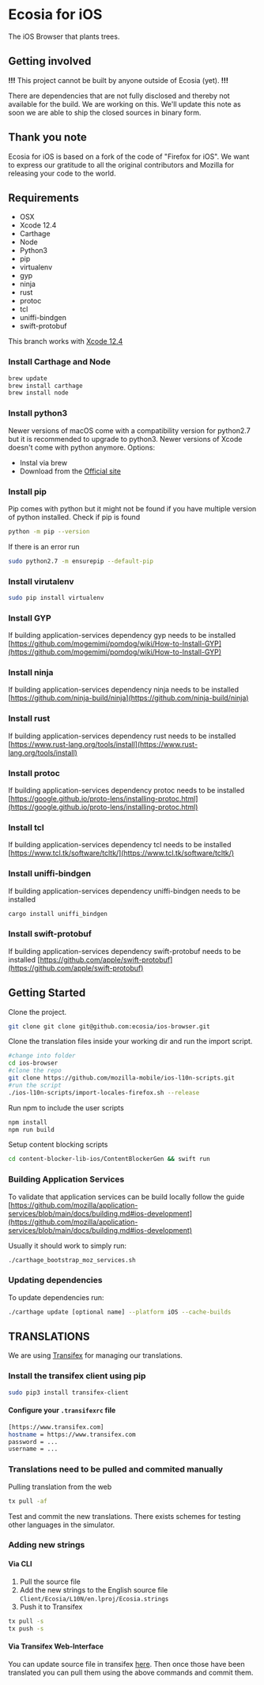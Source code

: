 # Ecosia for iOS

The iOS Browser that plants trees.

## Getting involved

**!!!** This project cannot be built by anyone outside of Ecosia (yet). **!!!**

There are dependencies that are not fully disclosed and thereby not available for the build. We are working on this. We'll update this note as soon we are able to ship the closed sources in binary form.

## Thank you note

Ecosia for iOS is based on a fork of the code of "Firefox for iOS". We want to express our gratitude to all the original contributors and Mozilla for releasing your code to the world.

## Requirements

- OSX
- Xcode 12.4
- Carthage
- Node
- Python3
- pip
- virtualenv
- gyp
- ninja
- rust
- protoc
- tcl
- uniffi-bindgen
- swift-protobuf

This branch works with [Xcode 12.4](https://developer.apple.com/download/more/?=xcode)

### Install Carthage and Node

```bash
brew update
brew install carthage
brew install node
```

### Install python3

Newer versions of macOS come with a compatibility version for python2.7 but it is recommended to upgrade to python3.
Newer versions of Xcode doesn't come with python anymore.
Options:

- Instal via brew
- Download from the [Official site](https://www.python.org/downloads/)

### Install pip

Pip comes with python but it might not be found if you have multiple version of python installed.
Check if pip is found

```bash
python -m pip --version
```

If there is an error run

```bash
sudo python2.7 -m ensurepip --default-pip
```

### Install virutalenv

```bash
sudo pip install virtualenv
```

### Install GYP

If building application-services dependency gyp needs to be installed [https://github.com/mogemimi/pomdog/wiki/How-to-Install-GYP](https://github.com/mogemimi/pomdog/wiki/How-to-Install-GYP)

### Install ninja

If building application-services dependency ninja needs to be installed [https://github.com/ninja-build/ninja](https://github.com/ninja-build/ninja)

### Install rust

If building application-services dependency rust needs to be installed [https://www.rust-lang.org/tools/install](https://www.rust-lang.org/tools/install)

### Install protoc

If building application-services dependency protoc needs to be installed [https://google.github.io/proto-lens/installing-protoc.html](https://google.github.io/proto-lens/installing-protoc.html)

### Install tcl

If building application-services dependency tcl needs to be installed [https://www.tcl.tk/software/tcltk/](https://www.tcl.tk/software/tcltk/)

### Install uniffi-bindgen

If building application-services dependency uniffi-bindgen needs to be installed

```bash
cargo install uniffi_bindgen
```

### Install swift-protobuf

If building application-services dependency swift-protobuf needs to be installed [https://github.com/apple/swift-protobuf](https://github.com/apple/swift-protobuf)

## Getting Started

Clone the project.

```bash
git clone git clone git@github.com:ecosia/ios-browser.git
```

Clone the translation files inside your working dir and run the import script.

```bash
#change into folder
cd ios-browser
#clone the repo
git clone https://github.com/mozilla-mobile/ios-l10n-scripts.git
#run the script
./ios-l10n-scripts/import-locales-firefox.sh --release
```

Run npm to include the user scripts

```bash
npm install
npm run build
```

Setup content blocking scripts

```bash
cd content-blocker-lib-ios/ContentBlockerGen && swift run
```

### Building Application Services

To validate that application services can be build locally follow the guide [https://github.com/mozilla/application-services/blob/main/docs/building.md#ios-development](https://github.com/mozilla/application-services/blob/main/docs/building.md#ios-development)

Usually it should work to simply run:

```bash
./carthage_bootstrap_moz_services.sh
```

### Updating dependencies

To update dependencies run:

```bash
./carthage update [optional name] --platform iOS --cache-builds
```

## TRANSLATIONS

We are using [Transifex](https://docs.transifex.com/client/introduction) for managing our translations.

### Install the transifex client using pip

```bash
sudo pip3 install transifex-client
```

#### Configure your `.transifexrc` file

```bash
[https://www.transifex.com]
hostname = https://www.transifex.com
password = ...
username = ...
```

### Translations need to be pulled and commited manually

Pulling translation from the web

```bash
tx pull -af
```

Test and commit the new translations. There exists schemes for testing other languages in the simulator.

### Adding new strings

#### Via CLI

1. Pull the source file
2. Add the new strings to the English source file `Client/Ecosia/L10N/en.lproj/Ecosia.strings`
3. Push it to Transifex

```bash
tx pull -s
tx push -s
```

#### Via Transifex Web-Interface

You can update source file in transifex [here](https://www.transifex.com/ecosia/ecosia-ios-search-app/ecosiastrings/). Then once those have been translated you can pull them using the above commands and commit them.
